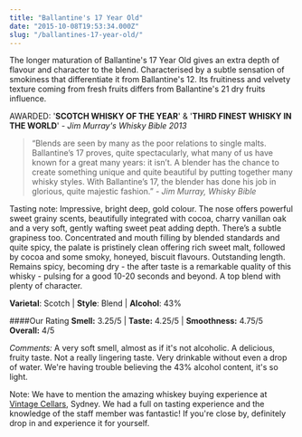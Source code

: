 ```yaml
---
title: "Ballantine's 17 Year Old"
date: "2015-10-08T19:53:34.000Z"
slug: "/ballantines-17-year-old/"
---
```

The longer maturation of Ballantine's 17 Year Old gives an extra depth of flavour and character to the blend. Characterised by a subtle sensation of smokiness that differentiate it from Ballantine's 12. Its fruitiness and velvety texture coming from fresh fruits differs from Ballantine's 21 dry fruits influence. 

AWARDED: '**SCOTCH WHISKY OF THE YEAR**' & '**THIRD FINEST WHISKY IN THE WORLD**' - *Jim Murray's Whisky Bible 2013*

>“Blends are seen by many as the poor relations to single malts. Ballantine’s 17 proves, quite spectacularly, what many of us have known for a great many years: it isn’t. A blender has the chance to create something unique and quite beautiful by putting together many whisky styles. With Ballantine’s 17, the blender has done his job in glorious, quite majestic fashion.” - *Jim Murray, Whisky Bible*

Tasting note: Impressive, bright deep, gold colour. The nose offers powerful sweet grainy scents, beautifully integrated with cocoa, charry vanillan oak and a very soft, gently wafting sweet peat adding depth. There’s a subtle grapiness too. Concentrated and mouth filling by blended standards and quite spicy, the palate is pristinely clean offering rich sweet malt, followed by cocoa and some smoky, honeyed, biscuit flavours. Outstanding length. Remains spicy, becoming dry - the after taste is a remarkable quality of this whisky - pulsing for a good 10-20 seconds and beyond. A top blend with plenty of character.

**Varietal**: Scotch | **Style**: Blend | **Alcohol**: 43%

####Our Rating
**Smell:** 3.25/5 | **Taste:** 4.25/5 | **Smoothness:** 4.75/5   
**Overall:** 4/5 

*Comments:* 
A very soft smell, almost as if it's not alcoholic. A delicious, fruity taste. Not a really lingering taste. Very drinkable without even a drop of water. We're having trouble believing the 43% alcohol content, it's so light. 

Note: We have to mention the amazing whiskey buying experience at [Vintage Cellars](https://www.vintagecellars.com.au/), Sydney. We had a full on tasting experience and the knowledge of the staff member was fantastic! If you're close by, definitely drop in and experience it for yourself. 
    